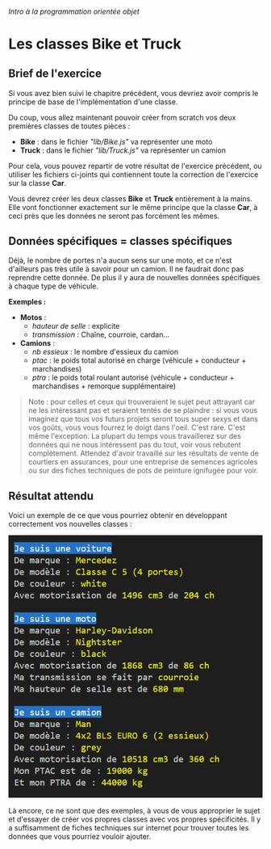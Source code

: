 ###### Intro à la programmation orientée objet
# Les classes Bike et Truck
## Brief de l'exercice

Si vous avez bien suivi le chapitre précédent, vous devriez avoir compris le principe de base de l'implémentation d'une classe.

Du coup, vous allez maintenant pouvoir créer from scratch vos deux premières classes de toutes pièces :

- **Bike** : dans le fichier *"lib/Bike.js"* va représenter une moto
- **Truck** : dans le fichier *"lib/Truck.js"* va représenter un camion

Pour cela, vous pouvez repartir de votre résultat de l'exercice précédent, ou utiliser les fichiers ci-joints qui contiennent toute la correction de l'exercice sur la classe **Car**.

Vous devrez créer les deux classes **Bike** et **Truck** entièrement à la mains. Elle vont fonctionner exactement sur le même principe que la classe **Car**, à ceci près que les données ne seront pas forcément les mêmes. 

## Données spécifiques = classes spécifiques

Déjà, le nombre de portes n'a aucun sens sur une moto, et ce n'est d'ailleurs pas très utile à savoir pour un camion. Il ne faudrait donc pas reprendre cette donnée. De plus il y aura de nouvelles données spécifiques à chaque type de véhicule.

**Exemples  :**

- **Motos** :
    - *hauteur de selle* : explicite
    - *transmission* : Chaîne, courroie, cardan...
- **Camions** :
    - *nb essieux* : le nombre d'essieux du camion
    - *ptac* : le poids total autorisé en charge (véhicule + conducteur + marchandises)
    - *ptra* : le poids total roulant autorisé (véhicule + conducteur + marchandises + remorque supplémentaire)

> Note : pour celles et ceux qui trouveraient le sujet peut attrayant car ne les intéressant pas et seraient tentés de se plaindre : si vous vous imaginez que tous vos futurs projets seront tous super sexys et dans vos goûts, vous vous fourrez le doigt dans l'oeil. C'est rare. C'est même l'exception. 
La plupart du temps vous travaillerez sur des données qui ne nous intéressent pas du tout, voir vous rebutent complètement. Attendez d'avoir travaillé sur les résultats de vente de courtiers en assurances, pour une entreprise de semences agricoles ou sur des fiches techniques de pots de peinture ignifugée pour voir.

## Résultat attendu 

Voici un exemple de ce que vous pourriez obtenir en développant correctement vos nouvelles classes :

![exemple d'implémentations possibles des classes Bike et Truck](./images/classe-bike-et-truck-resultat-possible.png)

Là encore, ce ne sont que des exemples, à vous de vous approprier le sujet et d'essayer de créer vos propres classes avec vos propres spécificités. Il y a suffisamment de fiches techniques sur internet pour trouver toutes les données que vous pourriez vouloir ajouter.

